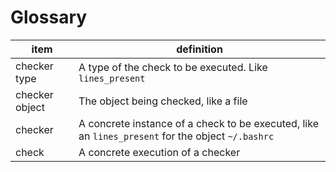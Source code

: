 # Glossary

| item | definition|
|------|-----------|
| checker type | A type of the check to be executed. Like `lines_present` |
| checker object | The object being checked, like a file |
| checker | A concrete instance of a check to be executed, like an `lines_present` for the object `~/.bashrc` |
| check | A concrete execution of a checker |
